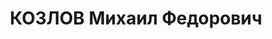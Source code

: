 ---
title: КОЗЛОВ Михаил Федорович
description: 'Род. в 1891, Ст. Кущевская, русский, обр.: низшее, бывший член ВКП(б).
  Проживал: Красногвардейский р-н, с. Евдокимовское. Председатель райисполкома

  Арестован 27.09.1937. Приговор: ВМН. Расстрелян'
---